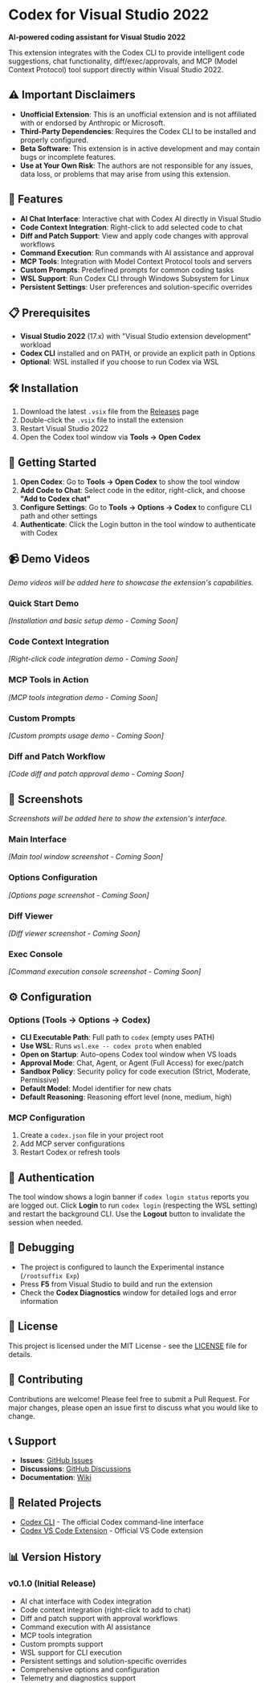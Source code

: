 # Codex for Visual Studio 2022

**AI-powered coding assistant for Visual Studio 2022**

This extension integrates with the Codex CLI to provide intelligent code suggestions, chat functionality, diff/exec/approvals, and MCP (Model Context Protocol) tool support directly within Visual Studio 2022.

## ⚠️ Important Disclaimers

- **Unofficial Extension**: This is an unofficial extension and is not affiliated with or endorsed by Anthropic or Microsoft.
- **Third-Party Dependencies**: Requires the Codex CLI to be installed and properly configured.
- **Beta Software**: This extension is in active development and may contain bugs or incomplete features.
- **Use at Your Own Risk**: The authors are not responsible for any issues, data loss, or problems that may arise from using this extension.

## 🚀 Features

- **AI Chat Interface**: Interactive chat with Codex AI directly in Visual Studio
- **Code Context Integration**: Right-click to add selected code to chat
- **Diff and Patch Support**: View and apply code changes with approval workflows
- **Command Execution**: Run commands with AI assistance and approval
- **MCP Tools**: Integration with Model Context Protocol tools and servers
- **Custom Prompts**: Predefined prompts for common coding tasks
- **WSL Support**: Run Codex CLI through Windows Subsystem for Linux
- **Persistent Settings**: User preferences and solution-specific overrides

## 📋 Prerequisites

- **Visual Studio 2022** (17.x) with "Visual Studio extension development" workload
- **Codex CLI** installed and on PATH, or provide an explicit path in Options
- **Optional**: WSL installed if you choose to run Codex via WSL

## 🛠️ Installation

1. Download the latest `.vsix` file from the [Releases](../../releases) page
2. Double-click the `.vsix` file to install the extension
3. Restart Visual Studio 2022
4. Open the Codex tool window via **Tools → Open Codex**

## 🚀 Getting Started

1. **Open Codex**: Go to **Tools → Open Codex** to show the tool window
2. **Add Code to Chat**: Select code in the editor, right-click, and choose **"Add to Codex chat"**
3. **Configure Settings**: Go to **Tools → Options → Codex** to configure CLI path and other settings
4. **Authenticate**: Click the Login button in the tool window to authenticate with Codex

## 📹 Demo Videos

*Demo videos will be added here to showcase the extension's capabilities.*

### Quick Start Demo
*[Installation and basic setup demo - Coming Soon]*

### Code Context Integration
*[Right-click code integration demo - Coming Soon]*

### MCP Tools in Action
*[MCP tools integration demo - Coming Soon]*

### Custom Prompts
*[Custom prompts usage demo - Coming Soon]*

### Diff and Patch Workflow
*[Code diff and patch approval demo - Coming Soon]*

## 📸 Screenshots

*Screenshots will be added here to show the extension's interface.*

### Main Interface
*[Main tool window screenshot - Coming Soon]*

### Options Configuration
*[Options page screenshot - Coming Soon]*

### Diff Viewer
*[Diff viewer screenshot - Coming Soon]*

### Exec Console
*[Command execution console screenshot - Coming Soon]*

## ⚙️ Configuration

### Options (Tools → Options → Codex)

- **CLI Executable Path**: Full path to `codex` (empty uses PATH)
- **Use WSL**: Runs `wsl.exe -- codex proto` when enabled
- **Open on Startup**: Auto-opens Codex tool window when VS loads
- **Approval Mode**: Chat, Agent, or Agent (Full Access) for exec/patch
- **Sandbox Policy**: Security policy for code execution (Strict, Moderate, Permissive)
- **Default Model**: Model identifier for new chats
- **Default Reasoning**: Reasoning effort level (none, medium, high)

### MCP Configuration

1. Create a `codex.json` file in your project root
2. Add MCP server configurations
3. Restart Codex or refresh tools

## 🔐 Authentication

The tool window shows a login banner if `codex login status` reports you are logged out. Click **Login** to run `codex login` (respecting the WSL setting) and restart the background CLI. Use the **Logout** button to invalidate the session when needed.

## 🐛 Debugging

- The project is configured to launch the Experimental instance (`/rootsuffix Exp`)
- Press **F5** from Visual Studio to build and run the extension
- Check the **Codex Diagnostics** window for detailed logs and error information

## 📝 License

This project is licensed under the MIT License - see the [LICENSE](LICENSE) file for details.

## 🤝 Contributing

Contributions are welcome! Please feel free to submit a Pull Request. For major changes, please open an issue first to discuss what you would like to change.

## 📞 Support

- **Issues**: [GitHub Issues](../../issues)
- **Discussions**: [GitHub Discussions](../../discussions)
- **Documentation**: [Wiki](../../wiki)

## 🔗 Related Projects

- [Codex CLI](https://github.com/anthropics/codex-cli) - The official Codex command-line interface
- [Codex VS Code Extension](https://github.com/anthropics/codex-vscode) - Official VS Code extension

## 📊 Version History

### v0.1.0 (Initial Release)
- AI chat interface with Codex integration
- Code context integration (right-click to add to chat)
- Diff and patch support with approval workflows
- Command execution with AI assistance
- MCP tools integration
- Custom prompts support
- WSL support for CLI execution
- Persistent settings and solution-specific overrides
- Comprehensive options and configuration
- Telemetry and diagnostics support
